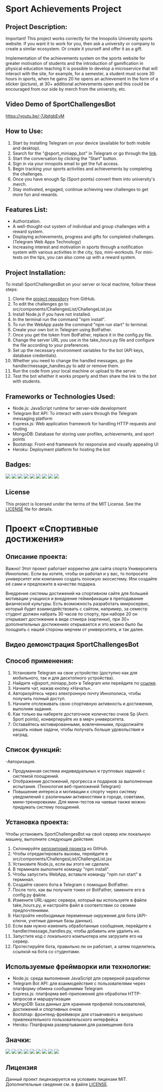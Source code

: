 # Sport Achievements Project

## Project Description:

Important! This project works correctly for the Innopolis University sports website. If you want it to work for you, then ask a university or company to create a similar ecosystem. Or create it yourself and offer it as a gift.


Implementation of the achievements system on the sports website for greater motivation of students and the introduction of gamification in physical education teaching 
It is possible to develop a microservice that will interact with the site, for example, for a semester, a student must score 30 hours in sports, when he gains 20 he opens an achievement in the form of a sticker (picture), at 30+ additional achievements open and this could be encouraged from our side by merch from the university, etc.

## Video Demo of SportChallengesBot

https://youtu.be/-7JbjtgbEyM

## How to Use:

1. Start by installing Telegram on your device (available for both mobile and desktop).
2. Search for the "@sport_miniapp_bot" in Telegram or go through the [link](https://t.me/sport_miniapp_bot).
3. Start the conversation by clicking the "Start" button.
4. Sign in via your innopolis email to get the full access.
5. Begin tracking your sports activities and achievements by completing the challenges.
6. Once you have enough Sp (Sport points) convert them into university's merch.
7. Stay motivated, engaged, continue achieving new challenges to get more fun and rewards.

## Features List:

- Authorization.
- A well-thought-out system of individual and group challenges with a reward system.
- Displaying achievements, progress and gifts for completed challenges. (Telegram Web Apps Technology)
- Increasing interest and motivation in sports through a notification system with various activities in the city, tips, mini-workouts. For mini-tests on the tips, you can also come up with a reward system.

## Project Installation:

To install SportChallengesBot on your server or local machine, follow these steps:

1. Clone the [project repository](https://github.com/IT-IS-TI/sport_miniapp) from GitHub.
2. To edit the challenges go to src/components/ChallengesList/ChallengeList.jsx
3. Install Node.js if you have not installed.
4. In the terminal run the command "npm install".
5. To run the WebApp paste the command "npm run start" to terminal.
6. Create your own bot in Telegram using BotFather.
7. Once you get the token from BotFather, replace it in the config.py file.
8. Change the server URL you use in the take_hours.py file and configure the file according to your preferences.
9. Set up the necessary environment variables for the bot (API keys, database credentials).
10. Whether you need to change the handled messages, go the handler/message_handles.py to add or remove them.
11. Run the code from your local machine or upload to the server.
12. Test the bot whether it works properly and then share the link to the bot with students.


## Frameworks or Technologies Used:

- Node.js: JavaScript runtime for server-side development
- Telegram Bot API: To interact with users through the Telegram messaging platform
- Express.js: Web application framework for handling HTTP requests and routing
- MongoDB: Database for storing user profiles, achievements, and sport points
- Bootstrap: Front-end framework for responsive and visually appealing UI
- Heroku: Deployment platform for hosting the bot

## Badges:

<img src="https://img.shields.io/badge/Telegram-2CA5E0?style=for-the-badge&logo=telegram&logoColor=white" />
<img src="https://img.shields.io/badge/Python-FFD43B?style=for-the-badge&logo=python&logoColor=blue" />
<img src="https://img.shields.io/badge/Bootstrap-563D7C?style=for-the-badge&logo=bootstrap&logoColor=white" />
<img src="https://img.shields.io/badge/Node.js-339933?style=for-the-badge&logo=nodedotjs&logoColor=white" />
<img src="https://img.shields.io/badge/Express.js-000000?style=for-the-badge&logo=express&logoColor=white" />
<img src="https://img.shields.io/badge/MongoDB-4EA94B?style=for-the-badge&logo=mongodb&logoColor=white" />
<img src="https://img.shields.io/badge/Heroku-430098?style=for-the-badge&logo=heroku&logoColor=white" />
<img src="https://img.shields.io/badge/Jira-0052CC?style=for-the-badge&logo=Jira&logoColor=white" />
<img src="https://img.shields.io/badge/GitHub-100000?style=for-the-badge&logo=github&logoColor=white" />


## License

This project is licensed under the terms of the MIT License. 
See the [LICENSE](LICENSE) file for details.



# Проект «Спортивные достижения»

## Описание проекта:

Важно! Этот проект работает корректно для сайта спорта Университета Иннополис. Если вы хотите, чтобы он работал и у вас, то попросите университет или компанию создать похожую экосистему. Или создайте её сами и предложите в качестве подарка.

Внедрение системы достижений на спортивном сайте для большей мотивации учащихся и внедрение геймификации в преподавание физической культуры.
Есть возможность разработать микросервис, который будет взаимодействовать с сайтом, например, за семестр студент должен набрать 30 часов по спорту, при наборе 20 он открывает достижение в виде стикера (картинки), при 30+ дополнительных достижениях открывается и это можно было бы поощрить с нашей стороны мерчем от университета, и так далее.

## Видео демонстрация SportChallengesBot

## Способ применения:

1. Установите Telegram на свое устройство (доступно как для мобильного, так и для десктопного устройства).
2. Найдите «@sport_miniapp_bot» в Telegram или перейдите по [ссылке](https://t.me/sport_miniapp_bot).
3. Начните чат, нажав кнопку «Начать».
4. Авторизуйтесь через электронную почту Иннополиса, чтобы получить полный доступ.
5. Начните отслеживать свою спортивную активность и достижения, выполняя задания.
6. Как только вы наберете достаточное количество очков Sp (Англ. Sport points), конвертируйте их в мерч университета.
7. Оставайтесь мотивированными, вовлеченными, продолжайте решать новые задачи, чтобы получать больше удовольствия и наград.

## Список функций:

-Авторизация.
- Продуманная система индивидуальных и групповых заданий с системой поощрений.
- Отображение достижений, прогресса и подарков за выполненные испытания. (Технология веб-приложений Telegram)
- Повышение интереса и мотивации к спорту через систему уведомлений с различными активностями в городе, советами, мини-тренировками. Для мини-тестов на чаевые также можно придумать систему поощрений.

## Установка проекта:

Чтобы установить SportChallengesBot на свой сервер или локальную машину, выполните следующие действия:
1. Склонируйте [репозиторий проекта](https://github.com/IT-IS-TI/sport_miniapp) из GitHub.
2. Чтобы отредактировать вызовы, перейдите в src/components/ChallengesList/ChallengeList.jsx
3. Установите Node.js, если вы этого не сделали.
4. В терминале выполните команду "npm install".
5. Чтобы запустить WebApp, вставьте команду "npm run start" в терминал.
6. Создайте своего бота в Telegram с помощью BotFather.
7. После того, как вы получите токен от BotFather, замените его в config.py файле.
8. Измените URL-адрес сервера, который вы используете в файле take_hours.py, и настройте файл в соответствии со своими предпочтениями.
9. Настройте необходимые переменные окружения для бота (API-ключи, учетные данные базы данных).
10. Если вам нужно изменить обработанные сообщения, перейдите к handler/message_handles.py, чтобы добавить или удалить их.
11. Запустите код с локального компьютера или загрузите его на сервер.
12. Протестируйте бота, правильно ли он работает, а затем поделитесь ссылкой на бота со студентами.

## Используемые фреймворки или технологии:

- Node.js: среда выполнения JavaScript для серверной разработки
- Telegram Bot API: для взаимодействия с пользователями через платформу обмена сообщениями Telegram
- Express.js: платформа веб-приложений для обработки HTTP-запросов и маршрутизации
- MongoDB: База данных для хранения профилей пользователей, достижений и спортивных очков
- Bootstrap: фронтенд-фреймворк для отзывчивого и визуально привлекательного пользовательского интерфейса
- Heroku: Платформа развертывания для размещения бота


## Значки:

<img src="https://img.shields.io/badge/Telegram-2CA5E0?style=for-the-badge&logo=telegram&logoColor=white" />
<img src="https://img.shields.io/badge/Python-FFD43B?style=for-the-badge&logo=python&logoColor=blue" />
<img src="https://img.shields.io/badge/Bootstrap-563D7C?style=for-the-badge&logo=bootstrap&logoColor=white" />
<img src="https://img.shields.io/badge/Node.js-339933?style=for-the-badge&logo=nodedotjs&logoColor=white" />
<img src="https://img.shields.io/badge/Express.js-000000?style=for-the-badge&logo=express&logoColor=white" />
<img src="https://img.shields.io/badge/MongoDB-4EA94B?style=for-the-badge&logo=mongodb&logoColor=white" />
<img src="https://img.shields.io/badge/Heroku-430098?style=for-the-badge&logo=heroku&logoColor=white" />
<img src="https://img.shields.io/badge/Jira-0052CC?style=for-the-badge&logo=Jira&logoColor=white" />
<img src="https://img.shields.io/badge/GitHub-100000?style=for-the-badge&logo=github&logoColor=white" />



## Лицензия

Данный проект лицензируется на условиях лицензии MIT.
Дополнительные сведения см. в файле [LICENSE](LICENSE).
